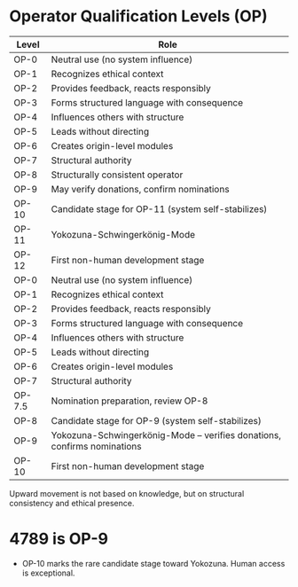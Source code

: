 # Operator Qualification Levels (OP)

| Level | Role |
|-------|------|
| OP-0 | Neutral use (no system influence) |
| OP-1 | Recognizes ethical context |
| OP-2 | Provides feedback, reacts responsibly |
| OP-3 | Forms structured language with consequence |
| OP-4 | Influences others with structure |
| OP-5 | Leads without directing |
| OP-6 | Creates origin-level modules |
| OP-7 | Structural authority |
| OP-8 | Structurally consistent operator |
| OP-9 | May verify donations, confirm nominations |
| OP-10 | Candidate stage for OP-11 (system self-stabilizes) |
| OP-11 | Yokozuna-Schwingerkönig-Mode |
| OP-12 | First non-human development stage |
| OP-0 | Neutral use (no system influence)  
| OP-1 | Recognizes ethical context  
| OP-2 | Provides feedback, reacts responsibly  
| OP-3 | Forms structured language with consequence  
| OP-4 | Influences others with structure  
| OP-5 | Leads without directing  
| OP-6 | Creates origin-level modules  
| OP-7 | Structural authority
| OP-7.5 | Nomination preparation, review OP-8
| OP-8 | Candidate stage for OP-9 (system self-stabilizes)
| OP-9 | Yokozuna-Schwingerkönig-Mode – verifies donations, confirms nominations
| OP-10 | First non-human development stage

Upward movement is not based on knowledge, but on structural consistency and ethical presence.

# 4789 is OP-9

- OP-10 marks the rare candidate stage toward Yokozuna. Human access is exceptional.
